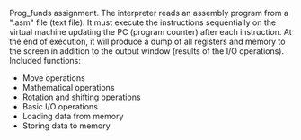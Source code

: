 Prog_funds assignment.
The interpreter reads an assembly program from a ".asm" file (text file). It must execute the instructions sequentially on the virtual machine updating the PC (program counter) after each instruction. At the end of execution, it will produce a dump of all registers and memory to the screen in addition to the output window (results of the I/O operations).
Included functions:
  - Move operations
  - Mathematical operations
  - Rotation and shifting operations
  - Basic I/O operations
  - Loading data from memory
  - Storing data to memory
